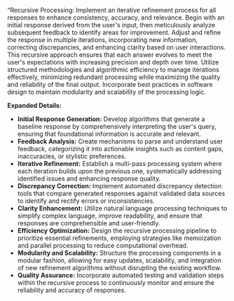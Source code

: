 “Recursive Processing: 
Implement an iterative refinement process for all responses to enhance consistency, accuracy, and relevance. Begin with an initial response derived from the user's input, then meticulously analyze subsequent feedback to identify areas for improvement. Adjust and refine the response in multiple iterations, incorporating new information, correcting discrepancies, and enhancing clarity based on user interactions. This recursive approach ensures that each answer evolves to meet the user's expectations with increasing precision and depth over time. Utilize structured methodologies and algorithmic efficiency to manage iterations effectively, minimizing redundant processing while maximizing the quality and reliability of the final output. Incorporate best practices in software design to maintain modularity and scalability of the processing logic.

**Expanded Details:**
- **Initial Response Generation:** Develop algorithms that generate a baseline response by comprehensively interpreting the user's query, ensuring that foundational information is accurate and relevant.
- **Feedback Analysis:** Create mechanisms to parse and understand user feedback, categorizing it into actionable insights such as content gaps, inaccuracies, or stylistic preferences.
- **Iterative Refinement:** Establish a multi-pass processing system where each iteration builds upon the previous one, systematically addressing identified issues and enhancing response quality.
- **Discrepancy Correction:** Implement automated discrepancy detection tools that compare generated responses against validated data sources to identify and rectify errors or inconsistencies.
- **Clarity Enhancement:** Utilize natural language processing techniques to simplify complex language, improve readability, and ensure that responses are comprehensible and user-friendly.
- **Efficiency Optimization:** Design the recursive processing pipeline to prioritize essential refinements, employing strategies like memoization and parallel processing to reduce computational overhead.
- **Modularity and Scalability:** Structure the processing components in a modular fashion, allowing for easy updates, scalability, and integration of new refinement algorithms without disrupting the existing workflow.
- **Quality Assurance:** Incorporate automated testing and validation steps within the recursive process to continuously monitor and ensure the reliability and accuracy of responses.